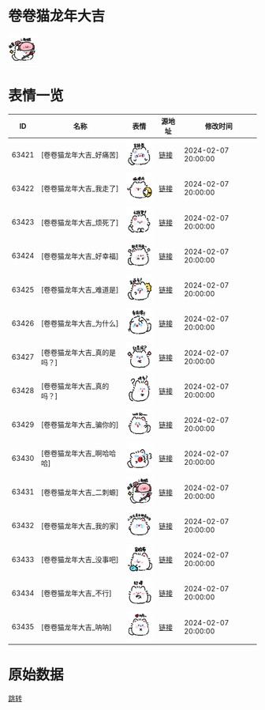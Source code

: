 # 卷卷猫龙年大吉

<img src="./cover.png" height="60" alt="cover" />

# 表情一览

|ID|名称|表情|源地址|修改时间|
|----|----|----|----|----|
|63421|[卷卷猫龙年大吉_好痛苦]|<img src="./pic/063421_%5B卷卷猫龙年大吉_好痛苦%5D.png" height="60" alt="好痛苦"/>|[链接](https://i0.hdslb.com/bfs/garb/2ee4d07b97d1d2a791b9b7b1bca28aad21132e88.png)|2024-02-07 20:00:00|
|63422|[卷卷猫龙年大吉_我走了]|<img src="./pic/063422_%5B卷卷猫龙年大吉_我走了%5D.png" height="60" alt="我走了"/>|[链接](https://i0.hdslb.com/bfs/garb/bb105deb0622a558349cc22ee18d9bad9d55783b.png)|2024-02-07 20:00:00|
|63423|[卷卷猫龙年大吉_烦死了]|<img src="./pic/063423_%5B卷卷猫龙年大吉_烦死了%5D.png" height="60" alt="烦死了"/>|[链接](https://i0.hdslb.com/bfs/garb/5c06a26b2de31b658083f3ee46c1eaf67ef65ca9.png)|2024-02-07 20:00:00|
|63424|[卷卷猫龙年大吉_好幸福]|<img src="./pic/063424_%5B卷卷猫龙年大吉_好幸福%5D.png" height="60" alt="好幸福"/>|[链接](https://i0.hdslb.com/bfs/garb/138149ab8edbbb915e637d75fcc15d284c1434d8.png)|2024-02-07 20:00:00|
|63425|[卷卷猫龙年大吉_难道是]|<img src="./pic/063425_%5B卷卷猫龙年大吉_难道是%5D.png" height="60" alt="难道是"/>|[链接](https://i0.hdslb.com/bfs/garb/46074f82731285a2dc0827410d37c34e97cbb681.png)|2024-02-07 20:00:00|
|63426|[卷卷猫龙年大吉_为什么]|<img src="./pic/063426_%5B卷卷猫龙年大吉_为什么%5D.png" height="60" alt="为什么"/>|[链接](https://i0.hdslb.com/bfs/garb/e94174759f60ad8359d674b1150e5d58d6f61071.png)|2024-02-07 20:00:00|
|63427|[卷卷猫龙年大吉_真的是吗？]|<img src="./pic/063427_%5B卷卷猫龙年大吉_真的是吗？%5D.png" height="60" alt="真的是吗？"/>|[链接](https://i0.hdslb.com/bfs/garb/8cf0274eb3967f9e75e822d557739f28274d5363.png)|2024-02-07 20:00:00|
|63428|[卷卷猫龙年大吉_真的吗？]|<img src="./pic/063428_%5B卷卷猫龙年大吉_真的吗？%5D.png" height="60" alt="真的吗？"/>|[链接](https://i0.hdslb.com/bfs/garb/182e19a4c6b1e5a5bacf498b17de2c5eca64fed0.png)|2024-02-07 20:00:00|
|63429|[卷卷猫龙年大吉_骗你的]|<img src="./pic/063429_%5B卷卷猫龙年大吉_骗你的%5D.png" height="60" alt="骗你的"/>|[链接](https://i0.hdslb.com/bfs/garb/e57d02b06e76bf06a23ac816119fb4481c3f731d.png)|2024-02-07 20:00:00|
|63430|[卷卷猫龙年大吉_啊哈哈哈]|<img src="./pic/063430_%5B卷卷猫龙年大吉_啊哈哈哈%5D.png" height="60" alt="啊哈哈哈"/>|[链接](https://i0.hdslb.com/bfs/garb/8133acbd9c782f58d50ebdd507607dcf7a7be1f8.png)|2024-02-07 20:00:00|
|63431|[卷卷猫龙年大吉_二刺螈]|<img src="./pic/063431_%5B卷卷猫龙年大吉_二刺螈%5D.png" height="60" alt="二刺螈"/>|[链接](https://i0.hdslb.com/bfs/garb/7a6d7fd93b132829b41b442bb25851ca96fc3bf1.png)|2024-02-07 20:00:00|
|63432|[卷卷猫龙年大吉_我的家]|<img src="./pic/063432_%5B卷卷猫龙年大吉_我的家%5D.png" height="60" alt="我的家"/>|[链接](https://i0.hdslb.com/bfs/garb/1cf175c71652fe851411bb117a17d5244af76abd.png)|2024-02-07 20:00:00|
|63433|[卷卷猫龙年大吉_没事吧]|<img src="./pic/063433_%5B卷卷猫龙年大吉_没事吧%5D.png" height="60" alt="没事吧"/>|[链接](https://i0.hdslb.com/bfs/garb/3aaf731016d84ae59e60373fc50f2875f32bf11d.png)|2024-02-07 20:00:00|
|63434|[卷卷猫龙年大吉_不行]|<img src="./pic/063434_%5B卷卷猫龙年大吉_不行%5D.png" height="60" alt="不行"/>|[链接](https://i0.hdslb.com/bfs/garb/f86aa33aeaa9eb4100e850dc7deba6f7cbcb8b6d.png)|2024-02-07 20:00:00|
|63435|[卷卷猫龙年大吉_呐呐]|<img src="./pic/063435_%5B卷卷猫龙年大吉_呐呐%5D.png" height="60" alt="呐呐"/>|[链接](https://i0.hdslb.com/bfs/garb/add7a77f49b737ce3275a5a1b3ba6257085a1664.png)|2024-02-07 20:00:00|

# 原始数据

[跳转](./raw.json)

